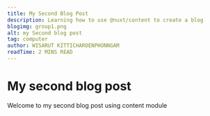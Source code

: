 ```yaml
---
title: My Second Blog Post
description: Learning how to use @nuxt/content to create a blog
blogimg: group1.png
alt: my Second blog post
tag: computer
author: WISARUT KITTICHAROENPHONNGAM
readTime: 2 MINS READ
---
```

# My second blog post

Welcome to my second blog post using content module